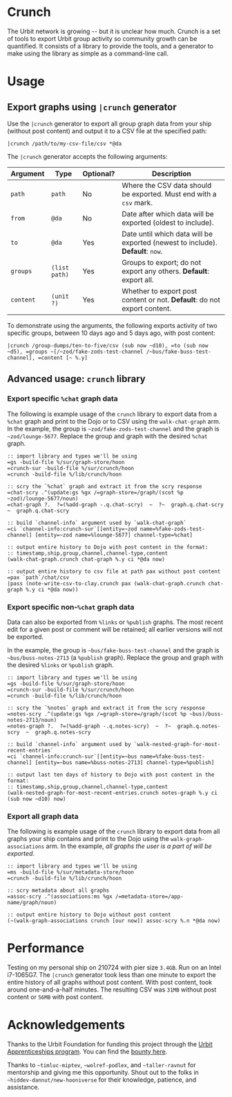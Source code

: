 # Crunch

The Urbit network is growing -- but it is unclear how much.
Crunch is a set of tools to export Urbit group activity so community growth can be quantified.
It consists of a library to provide the tools, and a generator to make using the library as simple as a command-line call.


# Usage
## Export graphs using `|crunch` generator
Use the `|crunch` generator to export all group graph data from your ship (without post content) and output it to a CSV file at the specified path:
```
|crunch /path/to/my-csv-file/csv *@da
```

The `|crunch` generator accepts the following arguments:

Argument  | Type          | Optional? | Description
--------- | ------------- | --------- | -----------
`path`    | `path`        | No        | Where the CSV data should be exported. Must end with a `csv` mark.
`from`    | `@da`         | No        | Date after which data will be exported (oldest to include).
`to`      | `@da`         | Yes       | Date until which data will be exported (newest to include). **Default**: `now`.
`groups`  | `(list path)` | Yes       | Groups to export; do not export any others. **Default**: export all.
`content` | `(unit ?)`    | Yes       | Whether to export post content or not. **Default**: do not export content.

To demonstrate using the arguments, the following exports activity of two specific groups, between 10 days ago and 5 days ago, with post content:
```
|crunch /group-dumps/ten-to-five/csv (sub now ~d10), =to (sub now ~d5), =groups ~[/~zod/fake-zods-test-channel /~bus/fake-buss-test-channel], =content [~ %.y]
```

## Advanced usage: `crunch` library
### Export specific `%chat` graph data
The following is example usage of the `crunch` library to export data from a `%chat` graph and print to the Dojo or to CSV using the `walk-chat-graph` arm.
In the example, the group is `~zod/fake-zods-test-channel` and the graph is `~zod/lounge-5677`.
Replace the group and graph with the desired `%chat` graph.
```
:: import library and types we'll be using
=gs -build-file %/sur/graph-store/hoon
=crunch-sur -build-file %/sur/crunch/hoon
=crunch -build-file %/lib/crunch/hoon

:: scry the `%chat` graph and extract it from the scry response
=chat-scry .^(update:gs %gx /=graph-store=/graph/(scot %p ~zod)/lounge-5677/noun)
=chat-graph ?.  ?=(%add-graph -.q.chat-scry)  ~  ?~  graph.q.chat-scry  ~  graph.q.chat-scry

:: build `channel-info` argument used by `walk-chat-graph`
=ci `channel-info:crunch-sur`[[entity=~zod name=%fake-zods-test-channel] [entity=~zod name=%lounge-5677] channel-type=%chat]

:: output entire history to Dojo with post content in the format:
:: timestamp,ship,group,channel,channel-type,content
(walk-chat-graph.crunch chat-graph %.y ci *@da now)

:: output entire history to csv file at path pax without post content
=pax `path`/chat/csv
|pass (note-write-csv-to-clay.crunch pax (walk-chat-graph.crunch chat-graph %.y ci *@da now))
```

### Export specific non-`%chat` graph data
Data can also be exported from `%links` or `%publish` graphs.
The most recent edit for a given post or comment will be retained; all earlier versions will not be exported.

In the example, the group is `~bus/fake-buss-test-channel` and the graph is `~bus/buss-notes-2713` (a `%publish` graph).
Replace the group and graph with the desired `%links` or `%publish` graph.
```
:: import library and types we'll be using
=gs -build-file %/sur/graph-store/hoon
=crunch-sur -build-file %/sur/crunch/hoon
=crunch -build-file %/lib/crunch/hoon

:: scry the `%notes` graph and extract it from the scry response
=notes-scry .^(update:gs %gx /=graph-store=/graph/(scot %p ~bus)/buss-notes-2713/noun)
=notes-graph ?.  ?=(%add-graph -.q.notes-scry)  ~  ?~  graph.q.notes-scry  ~  graph.q.notes-scry

:: build `channel-info` argument used by `walk-nested-graph-for-most-recent-entries`
=ci `channel-info:crunch-sur`[[entity=~bus name=%fake-buss-test-channel] [entity=~bus name=%buss-notes-2713] channel-type=%publish]

:: output last ten days of history to Dojo with post content in the format:
:: timestamp,ship,group,channel,channel-type,content
(walk-nested-graph-for-most-recent-entries.crunch notes-graph %.y ci (sub now ~d10) now)
```


### Export all graph data
The following is example usage of the `crunch` library to export data from all graphs your ship contains and print to the Dojo using the `walk-graph-associations` arm.
In the example, *all graphs the user is a part of will be exported*.
```
:: import library and types we'll be using
=ms -build-file %/sur/metadata-store/hoon
=crunch -build-file %/lib/crunch/hoon

:: scry metadata about all graphs
=assoc-scry .^(associations:ms %gx /=metadata-store=/app-name/graph/noun)

:: output entire history to Dojo without post content
(~(walk-graph-associations crunch [our now]) assoc-scry %.n *@da now)
```


# Performance
Testing on my personal ship on 210724 with pier size `3.4GB`.
Run on an Intel i7-1065G7.
The `|crunch` generator took less than one minute to export the entire history of all graphs without post content.
With post content, took around one-and-a-half minutes.
The resulting CSV was `31MB` without post content or `56MB` with post content.


# Acknowledgements
Thanks to the Urbit Foundation for funding this project through the [Urbit Apprenticeships program](https://urbit.org/grants/apprenticeships/).
You can find the [bounty here](https://urbit.org/grants/bounties/analytics-script/).

Thanks to `~timluc-miptev`, `~wolref-podlex`, and `~taller-ravnut` for mentorship and giving me this opportunity.
Shout out to the folks in `~hiddev-dannut/new-hooniverse` for their knowledge, patience, and assistance.
